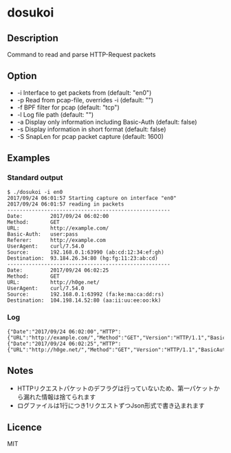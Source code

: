 # dosukoi

## Description
Command to read and parse HTTP-Request packets


## Option
- -i  Interface to get packets from (default: "en0")
- -p  Read from pcap-file, overrides -i (default: "")
- -f  BPF filter for pcap (default: "tcp")
- -l  Log file path (default: "")
- -a  Display only information including Basic-Auth (default: false)
- -s  Display information in short format (default: false)
- -S  SnapLen for pcap packet capture (default: 1600)


## Examples
### Standard output
```
$ ./dosukoi -i en0
2017/09/24 06:01:57 Starting capture on interface "en0"
2017/09/24 06:01:57 reading in packets
-----------------------------------------------------
Date:         2017/09/24 06:02:00
Method:       GET
URL:          http://example.com/
Basic-Auth:   user:pass
Referer:      http://example.com
UserAgent:    curl/7.54.0
Source:       192.168.0.1:63990 (ab:cd:12:34:ef:gh)
Destination:  93.184.26.34:80 (hg:fg:11:23:ab:cd)
-----------------------------------------------------
Date:         2017/09/24 06:02:25
Method:       GET
URL:          http://h0ge.net/
UserAgent:    curl/7.54.0
Source:       192.168.0.1:63992 (fa:ke:ma:ca:dd:rs)
Destination:  104.198.14.52:80 (aa:ii:uu:ee:oo:kk)

```

### Log
```
{"Date":"2017/09/24 06:02:00","HTTP":{"URL":"http://example.com/","Method":"GET","Version":"HTTP/1.1","BasicAuth":"user:pass","UseProxy":false,"ProxyAuth":"","Referer":"http://example.com","UserAgent":"curl/7.54.0"},"SrcPort":"63990","DstPort":"80","SrcIP":"192.168.0.1","DstIP":"93.184.216.34","SrcMAC":"ab:cd:12:34:ef:gh","DstMAC":"hg:fg:11:23:ab:cd"}
{"Date":"2017/09/24 06:02:25","HTTP":{"URL":"http://h0ge.net/","Method":"GET","Version":"HTTP/1.1","BasicAuth":"","UseProxy":false,"ProxyAuth":"","Referer":"","UserAgent":"curl/7.54.0"},"SrcPort":"63992","DstPort":"80","SrcIP":"192.168.0.1","DstIP":"104.198.14.52","SrcMAC":"ka:ke:ma:ca:dd:rs","DstMAC":"aa:ii:uu:ee:oo:kk"}

```


## Notes
- HTTPリクエストパケットのデフラグは行っていないため、第一パケットから漏れた情報は捨てられます
- ログファイルは1行につき1リクエストずつJson形式で書き込まれます


## Licence
MIT
